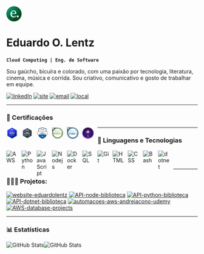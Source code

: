 
<img alt="icone" src="images/icone.png" height="40" style="vertical-align: middle;"/>
  <h1>Eduardo O. Lentz</h1>

**`Cloud Computing | Eng. de Software`**

Sou gaúcho, bicuíra e colorado, com uma paixão por tecnologia, literatura, cinema, música e corrida. Sou criativo, comunicativo e gosto de trabalhar em equipe.  <br/>

[![linkedIn][1]](https://www.linkedin.com/in/eduardolentz/)
[![site][2]](https://www.eduardolentz.com.br)
[![email][4]](mailto:eduardo.lentz@gmail.com)
[![local][5]](https://www.google.com/maps/place/Torres,+RS,+95560-000/@-29.3420899,-49.7736319,11947m/data=!3m2!1e3!4b1!4m6!3m5!1s0x9522697517c81113:0xbe8eea8037e095d7!8m2!3d-29.3383976!4d-49.728226!16zL20vMDk3dmp2?entry=ttu&g_ep=EgoyMDI1MDIxMS4wIKXMDSoASAFQAw%3D%3D)

[1]: https://custom-icon-badges.demolab.com/badge/-LinkedIn%20-blue?style=for-the-badge&logoColor=white
[2]: https://custom-icon-badges.demolab.com/badge/-www.eduardolentz.com.br-F25278?style=for-the-badge
[3]: https://custom-icon-badges.demolab.com/badge/-51--99213--1010-orange?style=for-the-badge
[4]: https://custom-icon-badges.demolab.com/badge/-eduardo.lentz@gmail.com-red?style=for-the-badge
[5]: https://custom-icon-badges.demolab.com/badge/Torres-Brasil-purple?style=for-the-badge&logo=location&logoColor=white

---
### 🏅 Certificações
<img align="left" alt="AWS" width="30px" style="padding-right: 10px;" src="images/aws2.png"/>
<img align="left" alt="AWS" width="30px" style="padding-right: 10px;" src="images/aws1.png"/>
<img align="left" alt="Azure" width="30px" style="padding-right: 10px;" src="images/az900.png"/>
<img align="left" alt="Scrum" width="30px" style="padding-right: 10px;" src="images/pspo1.png"/>
<img align="left" alt="Scrum" width="30px" style="padding-right: 10px;" src="images/psm1.png"/>
<img align="left" alt="PMI" width="30px" style="padding-right: 10px;" src="images/pmi.png"/>


---
### 🤖 Linguagens e Tecnologias

<img 
    align="left" 
    alt="AWS"
    title="AWS" 
    width="30px" 
    style="padding-right: 10px;" 
    src="https://cdn.jsdelivr.net/gh/devicons/devicon@latest/icons/amazonwebservices/amazonwebservices-original-wordmark.svg" 
/>
<img 
    align="left" 
    alt="Python" 
    title="Python"
    width="30px" 
    style="padding-right: 10px;" 
    src="https://cdn.jsdelivr.net/gh/devicons/devicon@latest/icons/python/python-original.svg" 
/>
<img 
    align="left" 
    alt="JavaScript" 
    title="JavaScript"
    width="30px" 
    style="padding-right: 10px;" 
    src="https://cdn.jsdelivr.net/gh/devicons/devicon@latest/icons/javascript/javascript-original.svg" 
/>
<img 
    align="left" 
    alt="Nodejs" 
    title="Nodejs"
    width="30px" 
    style="padding-right: 10px;" 
    src="https://cdn.jsdelivr.net/gh/devicons/devicon@latest/icons/nodejs/nodejs-original-wordmark.svg" 
/>
<img
    align="left" 
    alt="Docker" 
    title="Docker"
    width="30px" 
    style="padding-right: 10px;" 
    src="https://cdn.jsdelivr.net/gh/devicons/devicon@latest/icons/docker/docker-original.svg"
/>
<img 
    align="left" 
    alt="SQL" 
    title="SQL"
    width="30px" 
    style="padding-right: 10px;" 
    src="https://cdn.jsdelivr.net/gh/devicons/devicon@latest/icons/azuresqldatabase/azuresqldatabase-original.svg" />
          
<img 
    align="left" 
    alt="Git" 
    title="Git"
    width="30px" 
    style="padding-right: 10px;" 
    src="https://cdn.jsdelivr.net/gh/devicons/devicon@latest/icons/git/git-original.svg" 
/>
<img 
    align="left" 
    alt="HTML"
    title="HTML" 
    width="30px" 
    style="padding-right: 10px;" 
    src="https://cdn.jsdelivr.net/gh/devicons/devicon@latest/icons/html5/html5-original.svg" 
/>
<img 
    align="left" 
    alt="CSS" 
    title="CSS"
    width="30px" 
    style="padding-right: 10px;" 
    src="https://cdn.jsdelivr.net/gh/devicons/devicon@latest/icons/css3/css3-original.svg" 
/>
<img
    align="left" 
    alt="Bash" 
    title="Bash"
    width="30px" 
    style="padding-right: 10px;" 
    src="https://cdn.jsdelivr.net/gh/devicons/devicon@latest/icons/bash/bash-original.svg" 
/>
<img 
    align="left" 
    alt="dotnet" 
    title="dotnet"
    width="30px" 
    style="padding-right: 10px;" 
    src="https://cdn.jsdelivr.net/gh/devicons/devicon@latest/icons/dotnetcore/dotnetcore-original.svg"
/>


<br/>
<br/>          

---
<h3>👨🏽‍🏫 Projetos:</h3>
    <a href="https://github.com/eduardolentz/website-eduardolentz"><img width="278" src="https://denvercoder1-github-readme-stats.vercel.app/api/pin/?username=eduardolentz&repo=website-eduardolentz&theme=react&bg_color=1F222E&title_color=F85D7F&hide_border=true&icon_color=F8D866&show_icons=false" alt="website-eduardolentz"></a>
    <a href="https://github.com/eduardolentz/API-node-biblioteca"><img width="278" src="https://denvercoder1-github-readme-stats.vercel.app/api/pin/?username=eduardolentz&repo=API-node-biblioteca&theme=react&bg_color=1F222E&title_color=F85D7F&hide_border=true&icon_color=F8D866&show_icons=false" alt="API-node-biblioteca"></a>
    <a href="https://github.com/eduardolentz/API-python-biblioteca"><img width="278" src="https://denvercoder1-github-readme-stats.vercel.app/api/pin/?username=eduardolentz&repo=API-python-biblioteca&theme=react&bg_color=1F222E&title_color=F85D7F&hide_border=true&icon_color=F8D866&show_icons=false" alt="API-python-biblioteca"></a>
    <a href="https://github.com/eduardolentz/API-dotnet-biblioteca"><img width="278" src="https://denvercoder1-github-readme-stats.vercel.app/api/pin/?username=eduardolentz&repo=API-dotnet-biblioteca&theme=react&bg_color=1F222E&title_color=F85D7F&hide_border=true&icon_color=F8D866&show_icons=false" alt="API-dotnet-biblioteca"></a>
    <a href="https://github.com/eduardolentz/automacoes-aws-andreiacono-udemy"><img width="278" src="https://denvercoder1-github-readme-stats.vercel.app/api/pin/?username=eduardolentz&repo=automacoes-aws-andreiacono-udemy&theme=react&bg_color=1F222E&title_color=F85D7F&hide_border=true&icon_color=F8D866&show_icons=false" alt="automacoes-aws-andreiacono-udemy"></a>
    <a href="https://github.com/eduardolentz/AWS-database-projects"><img width="278" src="https://denvercoder1-github-readme-stats.vercel.app/api/pin/?username=eduardolentz&repo=AWS-database-projects&theme=react&bg_color=1F222E&title_color=F85D7F&hide_border=true&icon_color=F8D866&show_icons=false" alt="AWS-database-projects"></a>

---
### 📊 Estatísticas

<p>
  <img 
    align="left" 
    alt="GitHub Stats" 
    height="200" 
    src="https://github-readme-stats.vercel.app/api?username=eduardolentz&show_icons=true&theme=tokyonight&include_all_commits=true&locale=pt-br" 
  />

<img 
      align="left" 
      alt="GitHub Stats" 
      height="200" 
      src="https://github-readme-stats.vercel.app/api/top-langs/?username=eduardolentz&theme=tokyonight&layout=compact&custom_title=Tecnologias&langs_count=9" 
  />

</p>



<!--
    <a href="https://github.com/DenverCoder1/github-readme-streak-stats"><img width="278" src="https://denvercoder1-github-readme-stats.vercel.app/api/pin/?username=DenverCoder1&repo=github-readme-streak-stats&theme=react&bg_color=1F222E&title_color=F85D7F&hide_border=true&icon_color=F8D866&show_icons=false" alt="github-readme-streak-stats"></a>
    <a href="https://github.com/DenverCoder1/custom-icon-badges"><img width="278" src="https://denvercoder1-github-readme-stats.vercel.app/api/pin?username=DenverCoder1&repo=custom-icon-badges&theme=react&bg_color=1F222E&title_color=F85D7F&hide_border=true&icon_color=F8D866&show_icons=false" alt="custom-icon-badges"></a>
    <a href="https://github.com/DenverCoder1/github-readme-youtube-cards"><img width="278" src="https://denvercoder1-github-readme-stats.vercel.app/api/pin/?username=DenverCoder1&repo=github-readme-youtube-cards&theme=react&bg_color=1F222E&title_color=F85D7F&hide_border=true&icon_color=F8D866&show_icons=false" alt="github-readme-youtube-cards"></a>
    <a href="https://github.com/DenverCoder1/unedit-for-reddit"><img width="278" src="https://denvercoder1-github-readme-stats.vercel.app/api/pin/?username=DenverCoder1&repo=unedit-for-reddit&theme=react&bg_color=1F222E&title_color=F85D7F&hide_border=true&icon_color=F8D866&show_icons=false" alt="unedit-for-reddit"></a>
    <a href="https://github.com/DenverCoder1/unicode-formatter"><img width="278" src="https://denvercoder1-github-readme-stats.vercel.app/api/pin/?username=DenverCoder1&repo=unicode-formatter&theme=react&bg_color=1F222E&title_color=F85D7F&hide_border=true&icon_color=F8D866&show_icons=false" alt="unicode-formatter"></a>
    <a href="https://github.com/DenverCoder1/latex-gboard-dictionary"><img width="278" src="https://denvercoder1-github-readme-stats.vercel.app/api/pin/?username=DenverCoder1&repo=latex-gboard-dictionary&theme=react&bg_color=1F222E&title_color=F85D7F&hide_border=true&icon_color=F8D866&show_icons=false&show_description=false" alt="latex-gboard-dictionary"></a>
    <a href="https://github.com/DenverCoder1/minimalistic-wallpaper-collection"><img width="278" src="https://denvercoder1-github-readme-stats.vercel.app/api/pin/?username=DenverCoder1&repo=minimalistic-wallpaper&theme=react&bg_color=1F222E&title_color=F85D7F&hide_border=true&icon_color=F8D866&show_icons=false&show_description=false" alt="minimalistic-wallpaper-collection"></a>
    <a href="https://github.com/DenverCoder1/table2ascii"><img width="278" src="https://denvercoder1-github-readme-stats.vercel.app/api/pin/?username=DenverCoder1&repo=table2ascii&theme=react&bg_color=1F222E&title_color=F85D7F&hide_border=true&icon_color=F8D866&show_icons=false&show_description=false" alt="table2ascii"></a>
  </p>

  <a href="https://github.com/DenverCoder1?tab=repositories&sort=stargazers"><img alt="All Repositories" title="All Repositories" src="https://custom-icon-badges.demolab.com/badge/-Click%20Here%20For%20All%20My%20Repos-1F222E?style=for-the-badge&logoColor=white&logo=repo"/></a>
</details>
-->








